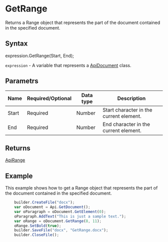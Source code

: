 # GetRange

Returns a Range object that represents the part of the document contained in the specified document.

## Syntax

expression.GetRange(Start, End);

`expression` - A variable that represents a [ApiDocument](../ApiDocument.md) class.

## Parametrs

| **Name** | **Required/Optional** | **Data type** | **Description** |
| ------------- | ------------- | ------------- | ------------- |
| Start | Required | Number | Start character in the current element. |
| End | Required | Number | End character in the current element. |

## Returns

[ApiRange](../../ApiRange/ApiRange.md)

## Example

This example shows how to get a Range object that represents the part of the document contained in the specified document.

```javascript
	builder.CreateFile("docx");
	var oDocument = Api.GetDocument();
	var oParagraph = oDocument.GetElement(0);
	oParagraph.AddText("This is just a sample text.");
	var oRange = oDocument.GetRange(8, 11);
	oRange.SetBold(true);
	builder.SaveFile("docx", "GetRange.docx");
	builder.CloseFile();
```